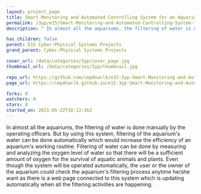 ```yaml
---
layout: project_page
title: Smart Monitoring and Automated Controlling System for an Aquarium
permalink: /3yp/e15/Smart-Monitoring-and-Automated-Controlling-System-for-an-Aquarium
description: " In almost all the aquariums, the filtering of water is done manually by the operating officers. But by using this system, filtering of the aquarium's water can be done automatically which would increase the efficiency of an aquarium's working routine. Filtering of water can be done by measuring and analyzing the oxygen level of water so that there will be a sufficient amount of oxygen for the survival of aquatic animals and plants. Even though the system will be operated automatically, the user or the owner of the aquarium could check the aquarium's filtering process anytime he/she want as there is a web page connected to this system which is updating automatically when all the filtering activities are happening."

has_children: false
parent: E15 Cyber-Physical Systems Projects
grand_parent: Cyber-Physical Systems Projects

cover_url: /data/categories/3yp/cover_page.jpg
thumbnail_url: /data/categories/3yp/thumbnail.jpg

repo_url: https://github.com/cepdnaclk/e15-3yp-Smart-Monitoring-and-Automated-Controlling-System-for-an-Aquarium
page_url: https://cepdnaclk.github.io/e15-3yp-Smart-Monitoring-and-Automated-Controlling-System-for-an-Aquarium

forks: 0
watchers: 0
stars: 0
started_on: 2021-05-22T18:13:36Z
---
```

 In almost all the aquariums, the filtering of water is done manually by the operating officers. But by using this system, filtering of the aquarium's water can be done automatically which would increase the efficiency of an aquarium's working routine. Filtering of water can be done by measuring and analyzing the oxygen level of water so that there will be a sufficient amount of oxygen for the survival of aquatic animals and plants. Even though the system will be operated automatically, the user or the owner of the aquarium could check the aquarium's filtering process anytime he/she want as there is a web page connected to this system which is updating automatically when all the filtering activities are happening.


